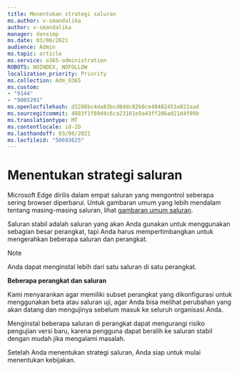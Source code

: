 ```yaml
---
title: Menentukan strategi saluran
ms.author: v-smandalika
author: v-smandalika
manager: dansimp
ms.date: 03/08/2021
audience: Admin
ms.topic: article
ms.service: o365-administration
ROBOTS: NOINDEX, NOFOLLOW
localization_priority: Priority
ms.collection: Adm_O365
ms.custom:
- "9144"
- "9005291"
ms.openlocfilehash: d3288bc4da83bcd8ddc82b0ce40482453a822aad
ms.sourcegitcommit: 4883f1f89d4c6ca23161e9a43ff206ad21d4f09b
ms.translationtype: MT
ms.contentlocale: id-ID
ms.lasthandoff: 03/08/2021
ms.locfileid: "50693625"
---
```

# <a name="determine-channel-strategy"></a>Menentukan strategi saluran

Microsoft Edge dirilis dalam empat saluran yang mengontrol seberapa sering browser diperbarui. Untuk gambaran umum yang lebih mendalam tentang masing-masing saluran, lihat [gambaran umum saluran](https://docs.microsoft.com/DeployEdge/microsoft-edge-channels#channel-overview).

Saluran stabil adalah saluran yang akan Anda gunakan untuk menggunakan sebagian besar perangkat, tapi Anda harus mempertimbangkan untuk mengerahkan beberapa saluran dan perangkat.

> [!NOTE]
> Anda dapat menginstal lebih dari satu saluran di satu perangkat.

**Beberapa perangkat dan saluran**

Kami menyarankan agar memiliki subset perangkat yang dikonfigurasi untuk menggunakan beta atau saluran uji, agar Anda bisa melihat perubahan yang akan datang dan mengujinya sebelum masuk ke seluruh organisasi Anda.

Menginstal beberapa saluran di perangkat dapat mengurangi risiko pengujian versi baru, karena pengguna dapat beralih ke saluran stabil dengan mudah jika mengalami masalah.

Setelah Anda menentukan strategi saluran, Anda siap untuk mulai menentukan kebijakan.

